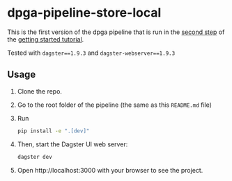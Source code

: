 # dpga-pipeline-store-local

This is the first version of the dpga pipeline  that is run in the [second step](https://magasin.unicef.io/get-started/automate-data-ingestion.html) of the [getting started tutorial](https://magasin.unicef.io/get-started/).  

Tested with `dagster==1.9.3` and `dagster-webserver==1.9.3`

## Usage

1. Clone the repo.

2. Go to the root folder of the pipeline (the same as this `README.md` file)

3. Run
    ```bash
    pip install -e ".[dev]"
    ```

4. Then, start the Dagster UI web server:

    ```bash
    dagster dev
    ```

5. Open http://localhost:3000 with your browser to see the project.





